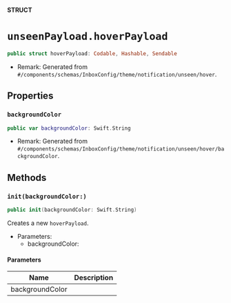 **STRUCT**

# `unseenPayload.hoverPayload`

```swift
public struct hoverPayload: Codable, Hashable, Sendable
```

- Remark: Generated from `#/components/schemas/InboxConfig/theme/notification/unseen/hover`.

## Properties
### `backgroundColor`

```swift
public var backgroundColor: Swift.String
```

- Remark: Generated from `#/components/schemas/InboxConfig/theme/notification/unseen/hover/backgroundColor`.

## Methods
### `init(backgroundColor:)`

```swift
public init(backgroundColor: Swift.String)
```

Creates a new `hoverPayload`.

- Parameters:
  - backgroundColor:

#### Parameters

| Name | Description |
| ---- | ----------- |
| backgroundColor |  |